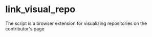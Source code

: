 # link_visual_repo
The script is a browser extension for visualizing repositories on the contributor's page
